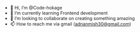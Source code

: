 - 👋 Hi, I’m @Code-hokage
- 🌱 I’m currently learning Frontend development
- 💞️ I’m looking to collaborate on creating something amazing
- 📫 How to reach me via gmail (adnanmish30@gmail.com)

<!---
Code-hokage/Code-hokage is a ✨ special ✨ repository because its `README.md` (this file) appears on your GitHub profile.
You can click the Preview link to take a look at your changes.
--->
